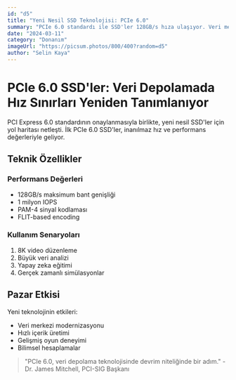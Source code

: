 ```yaml
---
id: "d5"
title: "Yeni Nesil SSD Teknolojisi: PCIe 6.0"
summary: "PCIe 6.0 standardı ile SSD'ler 128GB/s hıza ulaşıyor. Veri merkezleri ve profesyonel kullanıcılar için yeni dönem başlıyor."
date: "2024-03-11"
category: "Donanım"
imageUrl: "https://picsum.photos/800/400?random=d5"
author: "Selin Kaya"
---
```


# PCIe 6.0 SSD'ler: Veri Depolamada Hız Sınırları Yeniden Tanımlanıyor

PCI Express 6.0 standardının onaylanmasıyla birlikte, yeni nesil SSD'ler için yol haritası netleşti. İlk PCIe 6.0 SSD'ler, inanılmaz hız ve performans değerleriyle geliyor.

## Teknik Özellikler

### Performans Değerleri
- 128GB/s maksimum bant genişliği
- 1 milyon IOPS
- PAM-4 sinyal kodlaması
- FLIT-based encoding

### Kullanım Senaryoları
1. 8K video düzenleme
2. Büyük veri analizi
3. Yapay zeka eğitimi
4. Gerçek zamanlı simülasyonlar

## Pazar Etkisi

Yeni teknolojinin etkileri:
- Veri merkezi modernizasyonu
- Hızlı içerik üretimi
- Gelişmiş oyun deneyimi
- Bilimsel hesaplamalar

> "PCIe 6.0, veri depolama teknolojisinde devrim niteliğinde bir adım." - Dr. James Mitchell, PCI-SIG Başkanı 